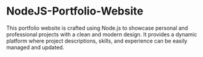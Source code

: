 # NodeJS-Portfolio-Website
 This portfolio website is crafted using Node.js to showcase personal and professional projects with a clean and modern design. It provides a dynamic platform where project descriptions, skills, and experience can be easily managed and updated.
